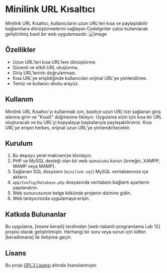 # Minilink URL Kısaltıcı

Minilink URL Kısaltıcı, kullanıcıların uzun URL'leri kısa ve paylaşılabilir bağlantılara dönüştürmelerini sağlayan CodeIgniter çatısı kullanılarak geliştirilmiş basit bir web uygulamasıdır.
![image](https://github.com/imane9607/Minilink-URLshortner/assets/168463900/a31fa4a4-11f8-4cb2-9dc5-0b5dda3471c7)

## Özellikler

- Uzun URL'leri kısa URL'lere dönüştürme.
- Güvenli ve etkili URL oluşturma.
- Giriş URL'lerinin doğrulanması.
- Kısa URL'ye erişildiğinde kullanıcıları orijinal URL'ye yönlendirme.
- Temiz ve kullanıcı dostu arayüz.

## Kullanım

Minilink URL Kısaltıcı'yı kullanmak için, basitçe uzun URL'nizi sağlanan giriş alanına girin ve "Kısalt" düğmesine tıklayın. Uygulama sizin için kısa bir URL oluşturacak ve bu URL'yi kopyalayıp başkalarıyla paylaşabilirsiniz. Kısa URL'ye erişen herkes, orijinal uzun URL'ye yönlendirilecektir.

## Kurulum

1. Bu depoyu yerel makinenize klonlayın.
2. PHP ve MySQL desteği olan bir web sunucusu kurun (örneğin, XAMPP, WAMP veya MAMP).
3. Sağlanan SQL dosyasını (`minilink.sql`) MySQL veritabanınıza içe aktarın.
4. `app/Config/Database.php` dosyasında veritabanı bağlantı ayarlarını yapılandırın.
5. Web sunucusunun belge kökünde projenin dizinine gidin.
6. Web tarayıcınızda uygulamaya erişin.

## Katkıda Bulunanlar

Bu uygulama, [imane keradi] tarafından [web-tabanli-programlama Lab 12] projesi olarak geliştirilmiştir. Herhangi bir soru veya sorun için lütfen [keradiimane] ile iletişime geçin.

## Lisans

Bu proje [GPL3 Lisansı](LICENSE) altında lisanslanmıştır.

